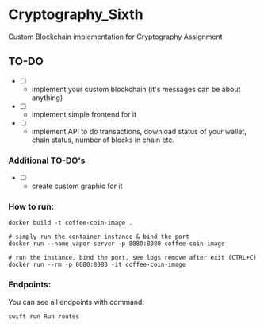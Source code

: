 # Cryptography_Sixth
Custom Blockchain implementation for Cryptography Assignment

## TO-DO

- [ ] - implement your custom blockchain (it's messages can be about anything)
- [ ] - implement simple frontend for it
- [ ] - implement API to do transactions, download status of your wallet, chain status, number of blocks in chain etc.

### Additional TO-DO's

- [ ] - create custom graphic for it

### How to run: 

```
docker build -t coffee-coin-image .

# simply run the container instance & bind the port
docker run --name vapor-server -p 8080:8080 coffee-coin-image

# run the instance, bind the port, see logs remove after exit (CTRL+C)
docker run --rm -p 8080:8080 -it coffee-coin-image

```

### Endpoints: 

You can see all endpoints with command: 
```
swift run Run routes
```
